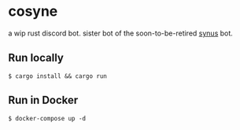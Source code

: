 # cosyne

a wip rust discord bot. sister bot of the soon-to-be-retired [synus](https://github.com/mladenbrankovic/synus) bot.

## Run locally

```
$ cargo install && cargo run
```

## Run in Docker

```
$ docker-compose up -d
```
